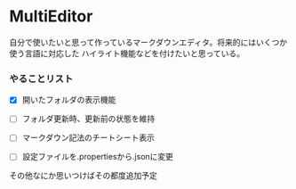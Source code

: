 # MultiEditor

自分で使いたいと思って作っているマークダウンエディタ。将来的にはいくつか使う言語に対応した
ハイライト機能などを付けたいと思っている。

### やることリスト
- [x] 開いたフォルダの表示機能
- [ ] フォルダ更新時、更新前の状態を維持
- [ ] マークダウン記法のチートシート表示
- [ ] 設定ファイルを.propertiesから.jsonに変更


その他なにか思いつけばその都度追加予定
